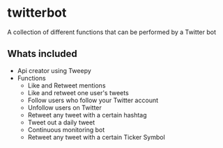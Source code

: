 # twitterbot

A collection of different functions that can be performed by a Twitter bot

## Whats included
- Api creator using Tweepy
- Functions
	- Like and Retweet mentions
	- Like and retweet one user's tweets
	- Follow users who follow your Twitter account
	- Unfollow users on Twitter
	- Retweet any tweet with a certain hashtag 
	- Tweet out a daily tweet
	- Continuous monitoring bot
	- Retweet any tweet with a certain Ticker Symbol